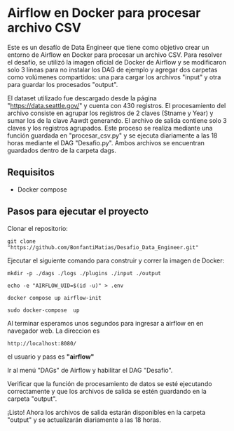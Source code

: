 # Airflow en Docker para procesar archivo CSV

Este es un desafío de Data Engineer que tiene como objetivo crear un entorno de Airflow en Docker para procesar un archivo CSV. Para resolver el desafío, se utilizó la imagen oficial de Docker de Airflow y se modificaron solo 3 líneas para no instalar los DAG de ejemplo y agregar dos carpetas como volúmenes compartidos: una para cargar los archivos "input" y otra para guardar los procesados "output".

  

El dataset utilizado fue descargado desde la página "https://data.seattle.gov/" y cuenta con 430 registros. El procesamiento del archivo consiste en agrupar los registros de 2 claves (Stname y Year) y sumar los de la clave Aawdt generando. El archivo de salida contiene solo 3 claves y los registros agrupados. Este proceso se realiza mediante una función guardada en "procesar_csv.py" y se ejecuta diariamente a las 18 horas mediante el DAG "Desafio.py". Ambos archivos se encuentran guardados dentro de la carpeta dags.

  

## Requisitos

 - Docker compose

  

## Pasos para ejecutar el proyecto

Clonar el repositorio:

  

    git clone "https://github.com/BonfantiMatias/Desafio_Data_Engineer.git"

  

Ejecutar el siguiente comando para construir y correr la imagen de Docker:

  

    mkdir -p ./dags ./logs ./plugins ./input ./output

    echo -e "AIRFLOW_UID=$(id -u)" > .env

    docker compose up airflow-init

    sudo docker-compose  up 

Al terminar esperamos unos segundos para ingresar a airflow en en navegador web. La direccion es

  

    http://localhost:8080/

  

el usuario y pass es **"airflow"**

  

Ir al menú "DAGs" de Airflow y habilitar el DAG "Desafio".

  

Verificar que la función de procesamiento de datos se esté ejecutando correctamente y que los archivos de salida se estén guardando en la carpeta "output".

  

¡Listo! Ahora los archivos de salida estarán disponibles en la carpeta "output" y se actualizarán diariamente a las 18 horas.

